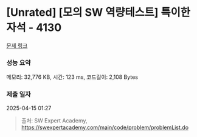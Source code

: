 # [Unrated] [모의 SW 역량테스트] 특이한 자석 - 4130 

[문제 링크](https://swexpertacademy.com/main/code/problem/problemDetail.do?contestProbId=AWJfhgr6DTQDFAXc) 

### 성능 요약

메모리: 32,776 KB, 시간: 123 ms, 코드길이: 2,108 Bytes

### 제출 일자

2025-04-15 01:27



> 출처: SW Expert Academy, https://swexpertacademy.com/main/code/problem/problemList.do